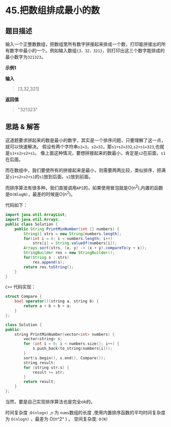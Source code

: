 # 45.把数组排成最小的数

## 题目描述
输入一个正整数数组，把数组里所有数字拼接起来排成一个数，打印能拼接出的所有数字中最小的一个。例如输入数组`{3，32，321}`，则打印出这三个数字能排成的最小数字为`321323`。

**示例1**

**输入**

> [3,32,321]

**返回值**

> "321323"

## 思路 & 解答
这道题要求拼起来的数是最小的数字，其实是一个排序问题，只要理解了这一点，就可以快速解决。
假设有两个字符串`s1=3`，`s2=32`，那`s1+s2=332`,`s2+s1=323`,也就是`s1+s2>s2+s1`。
像上面这种情况，要想拼接起来的数最小，肯定是`s2`在前面，`s1`在后面。

而在数组中，我们要使所有的拼接起来是最小，则需要两两比较，类似排序，把满足`s1+s2>s2+s1`的`s1`放到后面，`s2`放到前面。


而排序算法有很多种，我们直接调用`API`的，如果使用冒泡就是O(n<sup>2</sup>),内置的函数是`O(NlogN)`，最差的时候是O(n<sup>2</sup>)。

代码如下：

```java
import java.util.ArrayList;
import java.util.Arrays;
public class Solution {
    public String PrintMinNumber(int [] numbers) {
        String[] strs = new String[numbers.length];
        for(int i = 0; i < numbers.length; i++) 
            strs[i] = String.valueOf(numbers[i]);
        Arrays.sort(strs, (x, y) -> (x + y).compareTo(y + x));
        StringBuilder res = new StringBuilder();
        for(String s : strs)
            res.append(s);
        return res.toString();
    }
}
```

`C++` 代码实现：

```C++
struct Compare {
    bool operator()(string a, string b) {
        return a + b < b + a;
    }
};

class Solution {
public:
    string PrintMinNumber(vector<int> numbers) {
        vector<string> s;
        for (int i = 0; i < numbers.size(); i++) {
            s.push_back(to_string(numbers[i]));
        }
        sort(s.begin(), s.end(), Compare());
        string result;
        for (string str:s) {
            result += str;
        }
        return result;
    }
};
```

当然，要是自己实现排序算法也是完全ok的。

时间复杂度 :`O(nlogn)` ,`n` 为 `nums`数组的长度 ,使用内置排序函数的平均时间复杂度为 `O(nlogn)` ，最差为 O(n^2^ ) 。
空间复杂度: `O(N)` 

